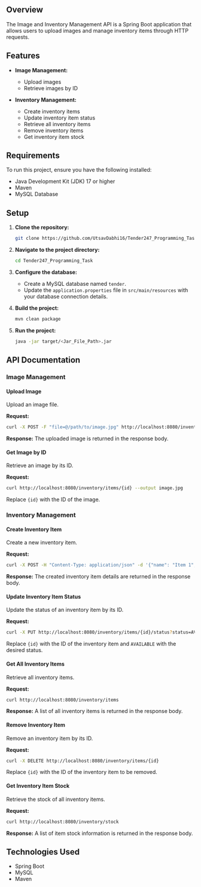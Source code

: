 ## Overview

The Image and Inventory Management API is a Spring Boot application that allows users to upload images and manage inventory items through HTTP requests.

## Features

- **Image Management:**
  - Upload images
  - Retrieve images by ID

- **Inventory Management:**
  - Create inventory items
  - Update inventory item status
  - Retrieve all inventory items
  - Remove inventory items
  - Get inventory item stock

## Requirements

To run this project, ensure you have the following installed:

- Java Development Kit (JDK) 17 or higher
- Maven
- MySQL Database

## Setup

1. **Clone the repository:**

   ```bash
   git clone https://github.com/UtsavDabhi16/Tender247_Programming_Task.git
   ```

2. **Navigate to the project directory:**

   ```bash
   cd Tender247_Programming_Task
   ```

3. **Configure the database:**
    - Create a MySQL database named `tender`.
    - Update the `application.properties` file in `src/main/resources` with your database connection details.

4. **Build the project:**

   ```bash
   mvn clean package
   ```

5. **Run the project:**

   ```bash
   java -jar target/<Jar_File_Path>.jar
   ```

## API Documentation

### Image Management

#### Upload Image

Upload an image file.

**Request:**
```bash
curl -X POST -F "file=@/path/to/image.jpg" http://localhost:8080/inventory/items/upload
```

**Response:**
The uploaded image is returned in the response body.

#### Get Image by ID

Retrieve an image by its ID.

**Request:**
```bash
curl http://localhost:8080/inventory/items/{id} --output image.jpg
```

Replace `{id}` with the ID of the image.

### Inventory Management

#### Create Inventory Item

Create a new inventory item.

**Request:**
```bash
curl -X POST -H "Content-Type: application/json" -d '{"name": "Item 1", "category": "Category", "quantity": 10, "status": "AVAILABLE"}' http://localhost:8080/inventory/items
```

**Response:**
The created inventory item details are returned in the response body.

#### Update Inventory Item Status

Update the status of an inventory item by its ID.

**Request:**
```bash
curl -X PUT http://localhost:8080/inventory/items/{id}/status?status=AVAILABLE
```

Replace `{id}` with the ID of the inventory item and `AVAILABLE` with the desired status.

#### Get All Inventory Items

Retrieve all inventory items.

**Request:**
```bash
curl http://localhost:8080/inventory/items
```

**Response:**
A list of all inventory items is returned in the response body.

#### Remove Inventory Item

Remove an inventory item by its ID.

**Request:**
```bash
curl -X DELETE http://localhost:8080/inventory/items/{id}
```

Replace `{id}` with the ID of the inventory item to be removed.

#### Get Inventory Item Stock

Retrieve the stock of all inventory items.

**Request:**
```bash
curl http://localhost:8080/inventory/stock
```

**Response:**
A list of item stock information is returned in the response body.


## Technologies Used

- Spring Boot
- MySQL
- Maven

```
